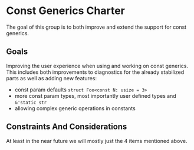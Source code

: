 # Const Generics Charter

The goal of this group is to both improve and extend the support for const generics.

## Goals

Improving the user experience when using and working on const generics. This includes both improvements to diagnostics for the already stabilized parts as well as adding new features:

- const param defaults `struct Foo<const N: usize = 3>`
- more const param types, most importantly user defined types and `&'static str`
- allowing complex generic operations in constants

## Constraints And Considerations

At least in the near future we will mostly just the 4 items mentioned above.

<!-- Why not just do everything, it's not like burnout is a problem in open source -->
